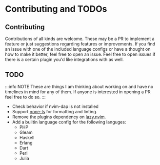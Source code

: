 # Contributing and TODOs

## Contributing

Contributions of all kinds are welcome. These may be a PR to implement a
feature or just suggestions regarding features or improvements. If you find an
issue with one of the included language configs or have a thought on how to
make it better, feel free to open an issue. Feel free to open issues if there
is a certain plugin you'd like integrations with as well.

## TODO

:::info NOTE
These are things I am thinking about working on and have no timelines in mind for any of them. If anyone is interested in opening a PR feel free to do so.
:::

- Check behavior if nvim-dap is not installed
- Support [none-ls](https://github.com/nvimtools/none-ls.nvim) for formatting and linting.
- Remove the plugins dependency on [lazy.nvim](https://github.com/folke/lazy.nvim).
- Add a builtin language config for the following languges:
  - PHP
  - Gleam
  - Haskell
  - Erlang
  - Dart
  - Perl
  - Julia
